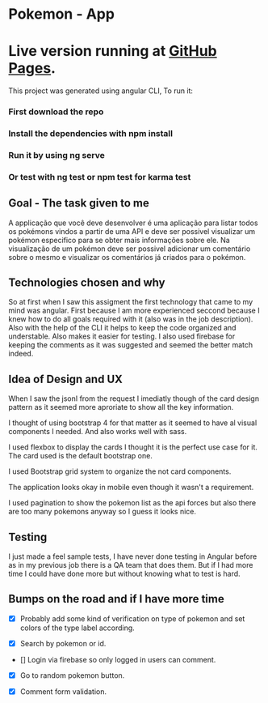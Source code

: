 # Pokemon - App
# Live version running at [GitHub Pages](https://edu-pokemon-app.herokuapp.com).

This project was generated using angular CLI,  To run it: 

### First download the repo 
### Install the dependencies with npm install
### Run it by using ng serve
### Or test with ng test or npm test for karma test

## Goal - The task given to me

A applicação que você deve desenvolver é uma aplicação para listar todos os pokémons vindos a partir de uma API e deve ser possivel visualizar um pokémon especifico para se obter mais informações sobre ele. Na visualização de um pokémon deve ser possivel adicionar um comentário sobre o mesmo e visualizar os comentários já criados para o pokémon.

## Technologies chosen and why

So at first when I saw this assigment the first technology that came to my mind was angular. First because I am more experienced seccond because I knew how to do all goals required with it (also was in the job description). Also with the help of the CLI it helps to keep the code organized and understable. Also makes it easier for testing. I also used firebase for keeping the comments as it was suggested and seemed the better match indeed.

## Idea of Design and UX

When I saw the jsonI from the request I imediatly though of the card design pattern as it seemed more aproriate to show all the key information.

I thought of using bootstrap 4 for that matter as it seemed to have al visual components I needed. And also works well with sass.

I used flexbox to display the cards I thought it is the perfect use case for it. The card used is the default bootstrap one.

I used Bootstrap grid system to organize the not card components.

The application looks okay in mobile even though it wasn't a requirement.

I used pagination to show the pokemon list as the api forces but also there are too many pokemons anyway so I guess it looks nice.

## Testing

I just made a feel sample tests, I have never done testing in Angular before as in my previous job there is a QA team that does them. But if I had more time I could have done more but without knowing what to test is hard.

## Bumps on the road and if I have more time

 - [x] Probably add some kind of verification on type of pokemon and set colors of the type label according.

 - [x] Search by pokemon or id.

 - [] Login via firebase so only logged in users can comment.

 - [x] Go to random pokemon button.

 - [x] Comment form validation.